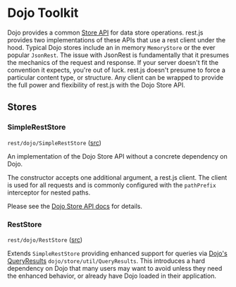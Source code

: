 # Dojo Toolkit

Dojo provides a common [Store API](http://dojotoolkit.org/reference-guide/1.8/dojo/store.html) for data store operations. rest.js provides two implementations of these APIs that use a rest client under the hood. Typical Dojo stores include an in memory `MemoryStore` or the ever popular `JsonRest`. The issue with JsonRest is fundamentally that it presumes the mechanics of the request and response. If your server doesn't fit the convention it expects, you're out of luck. rest.js doesn't presume to force a particular content type, or structure.  Any client can be wrapped to provide the full power and flexibility of rest.js with the Dojo Store API.


<a name="dojo-stores"></a>
## Stores


<a name="module-rest/dojo/SimpleRestStore"></a>
### SimpleRestStore

`rest/dojo/SimpleRestStore` ([src](../dojo/SimpleRestStore.js))

An implementation of the Dojo Store API without a concrete dependency on Dojo.

The constructor accepts one additional argument, a rest.js client. The client is used for all requests and is commonly configured with the `pathPrefix` interceptor for nested paths.

Please see the [Dojo Store API docs](http://dojotoolkit.org/reference-guide/1.8/dojo/store.html) for details.


<a name="module-rest/dojo/RestStore"></a>
### RestStore

`rest/dojo/RestStore` ([src](../dojo/RestStore.js))

Extends `SimpleRestStore` providing enhanced support for queries via [Dojo's QueryResults](http://dojotoolkit.org/reference-guide/1.8/dojo/store/util/QueryResults.html#dojo-store-util-queryresults) `dojo/store/util/QueryResults`. This introduces a hard dependency on Dojo that many users may want to avoid unless they need the enhanced behavior, or already have Dojo loaded in their application.
